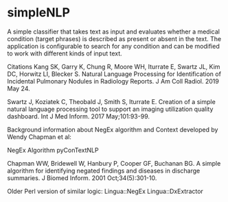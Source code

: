# simpleNLP
A simple classifier that takes text as input and evaluates whether a medical condition (target phrases) is described as present or absent in the text. The application is configurable to search for any condition and can be modified to work with different kinds of input text.

Citations
Kang SK, Garry K, Chung R, Moore WH, Iturrate E, Swartz JL, Kim DC, Horwitz LI, Blecker S.
Natural Language Processing for Identification of Incidental Pulmonary Nodules in Radiology Reports.
J Am Coll Radiol. 2019 May 24. 

Swartz J, Koziatek C, Theobald J, Smith S, Iturrate E.
Creation of a simple natural language processing tool to support an imaging utilization quality dashboard.
Int J Med Inform. 2017 May;101:93-99.

Background information about NegEx algorithm and Context developed by Wendy Chapman et al:

NegEx Algorithm
pyConTextNLP

Chapman WW, Bridewell W, Hanbury P, Cooper GF, Buchanan BG.
A simple algorithm for identifying negated findings and diseases in discharge summaries.
J Biomed Inform. 2001 Oct;34(5):301-10.

Older Perl version of similar logic:
Lingua::NegEx
Lingua::DxExtractor 
